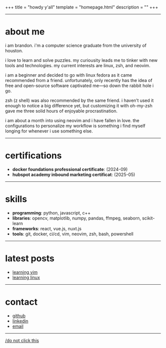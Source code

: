 +++
title = "howdy y'all" 
template = "homepage.html"
description = ""
+++

---

# about me

i am brandon. i'm a computer science graduate from the university of houston.

i love to learn and solve puzzles. my curiousity leads me to tinker with new tools and technologies. my current interests are linux, zsh, and neovim.

i am a beginner and decided to go with linux fedora as it came recommended from a friend. unfortunately, only recently has the idea of free and open-source software captivated me—so down the rabbit hole i go.

zsh (z shell) was also recommended by the same friend. i haven’t used it enough to notice a big difference yet, but customizing it with oh-my-zsh gave me three solid hours of enjoyable procrastination.

i am about a month into using neovim and i have fallen in love. the configurations to personalize my workflow is something i find myself longing for whenever i use something else.

---

# certifications

- **docker foundations professional certificate**: (2024-09)
- **hubspot academy inbound marketing certificat**: (2025-05)

---

# skills

- **programming**: python, javascript, c++
- **libraries**: opencv, matplotlib, numpy, pandas, ffmpeg, seaborn, scikit-learn
- **frameworks**: react, vue.js, nuxt.js
- **tools**: git, docker, ci/cd, vim, neovim, zsh, bash, powershell

---

# latest posts

- [learning vim](./posts/learning-vim)
- [learning linux](./posts/learning-linux)

---

# contact

- [github](https://github.com/brespina)
- [linkedin](https://linkedin.com/in/brandon-espina)
- [email](mailto:brandon.r.espina@gmail.com)

---

[/do not click this](./gotem/video)
